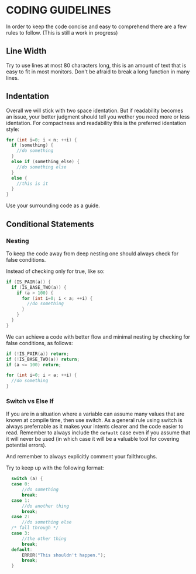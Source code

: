 # CODING GUIDELINES

In order to keep the code concise and easy to comprehend there are a few rules to follow. (This is still a work in progress)

## Line Width

Try to use lines at most 80 characters long, this is an amount of text that is easy to fit in most monitors. Don't be afraid to break a long function in many lines.

## Indentation

Overall we will stick with two space identation. But if readability becomes an issue, your better judgment should tell you wether you need more or less identation. For compactness and readability this is the preferred identation style:

```c
for (int i=0; i < n; ++i) {
  if (something) {
    //do something
  }
  else if (something_else) {
    //do something else
  } 
  else {
    //this is it
  }
}
```
Use your surrounding code as a guide.

## Conditional Statements

### Nesting

To keep the code away from deep nesting one should always check for false conditions.

Instead of checking only for true, like so:

```c
if (IS_PAIR(a)) {
  if (IS_BASE_TWO(a)) {
    if (a > 100) {
      for (int i=0; i < a; ++i) {
        //do something
      }
    }
  }
}
```

We can achieve a code with better flow and minimal nesting by checking for false conditions, as follows:

```c
if (!IS_PAIR(a)) return;
if (!IS_BASE_TWO(a)) return;
if (a <= 100) return;

for (int i=0; i < a; ++i) {
  //do something
}
```

### Switch vs Else If

If you are in a situation where a variable can assume many values that are known at compile time, then use switch. As a general rule using switch is always preferrable as it makes your intents clearer and the code easier to read. Remember to always include the `default` case even if you assume that it will never be used (in which case it will be a valuable tool for covering potential errors).

And remember to always explicitly comment your fallthroughs.

Try to keep up with the following format:

```c
  switch (a) {
  case 0:
      //do something
      break;
  case 1:
      //do another thing
      break;
  case 2:
      //do something else
  /* fall through */
  case 3:
      //the other thing
      break;
  default:
      ERROR("This shouldn't happen.");
      break;
  }
```
